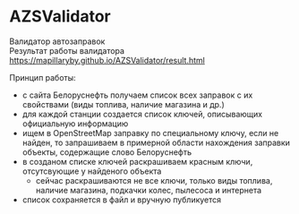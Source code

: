 # AZSValidator
Валидатор автозаправок  
Результат работы валидатора https://mapillaryby.github.io/AZSValidator/result.html  

Принцип работы:  
* с сайта Белоруснефть получаем список всех заправок с их свойствами (виды топлива, наличие магазина и др.)
* для каждой станции создается список ключей, описывающих официальную информацию
* ищем в OpenStreetMap заправку по специальному ключу, если не найден, то запрашиваем в примерной области нахождения заправки объекты, содержащие слово Белоруснефть
* в созданом списке ключей раскрашиваем красным ключи, отсутсвующие у найденого объекта 
    * сейчас раскрашиваются не все ключи, только виды топлива, наличие магазина, подкачки колес, пылесоса и интернета
* список сохраняется в файл и вручную публикуется

